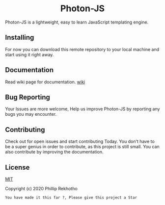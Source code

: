 # <div align="center"> Photon-JS </div>

Photon-JS is a lightweight, easy to learn JavaScript templating engine.
## Installing 
For now you can download this remote repository to your local machine and start using it right away.
  
## Documentation
Read wiki page for documentation. [wiki](http://github.com/Phillip-Rek/Photon-JS/wiki)

## Bug Reporting

Your Issues are more welcome, Help us improve Photon-JS by reporting any bugs you may encounter.

## Contributing

Check out for open issues and start contributing Today. You don't have to be a super genius in order to contribute, as this project is still small. You can also contribute by improving the documentation.

## License
[MIT](https://chooselicense.com/license/mit/)

Copyright (c) 2020 Phillip Rekhotho

```You have made it this far ?, Please give this project a Star```


